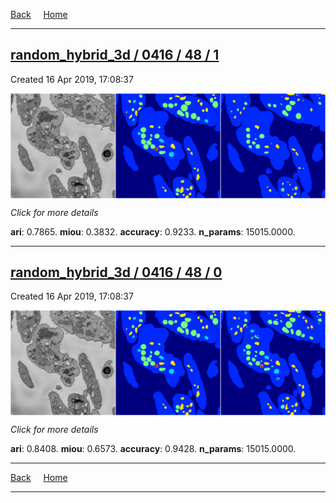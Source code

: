 
[Back](..)&nbsp;&nbsp;&nbsp;&nbsp;&nbsp;[Home](https://leapmanlab.github.io/snapshots)

---

<div class="summary"><a href="1"><h2>random_hybrid_3d / 0416 / 48 / 1</h2></a><p>Created 16 Apr 2019, 17:08:37
</p><a href="1"><img src="1/media/summary.png" align="center"></a><p>
<i>Click for more details</i>
</p></div>

**ari**: 0.7865. **miou**: 0.3832. **accuracy**: 0.9233. **n_params**: 15015.0000. 

---

<div class="summary"><a href="0"><h2>random_hybrid_3d / 0416 / 48 / 0</h2></a><p>Created 16 Apr 2019, 17:08:37
</p><a href="0"><img src="0/media/summary.png" align="center"></a><p>
<i>Click for more details</i>
</p></div>

**ari**: 0.8408. **miou**: 0.6573. **accuracy**: 0.9428. **n_params**: 15015.0000. 

---

[Back](..)&nbsp;&nbsp;&nbsp;&nbsp;&nbsp;[Home](https://leapmanlab.github.io/snapshots)

---